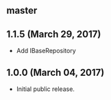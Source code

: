 ## master



## 1.1.5 (March 29, 2017)

* Add IBaseRepository

## 1.0.0 (March 04, 2017)

* Initial public release.
